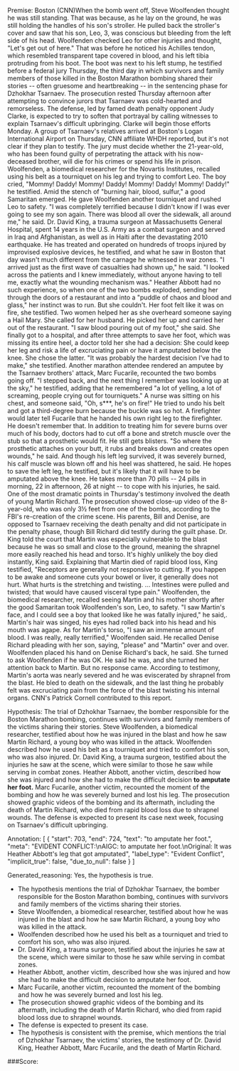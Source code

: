 
Premise:
Boston (CNN)When the bomb went off, Steve Woolfenden thought he was still standing. That was because, as he lay on the ground, he was still holding the handles of his son's stroller. He pulled back the stroller's cover and saw that his son, Leo, 3, was conscious but bleeding from the left side of his head. Woolfenden checked Leo for other injuries and thought, "Let's get out of here." That was before he noticed his Achilles tendon, which resembled transparent tape covered in blood, and his left tibia protruding from his boot. The boot was next to his left stump, he testified before a federal jury Thursday, the third day in which survivors and family members of those killed in the Boston Marathon bombing shared their stories -- often gruesome and heartbreaking -- in the sentencing phase for Dzhokhar Tsarnaev. The prosecution rested Thursday afternoon after attempting to convince jurors that Tsarnaev was cold-hearted and remorseless. The defense, led by famed death penalty opponent Judy Clarke, is expected to try to soften that portrayal by calling witnesses to explain Tsarnaev's difficult upbringing. Clarke will begin those efforts Monday. A group of Tsarnaev's relatives arrived at Boston's Logan International Airport on Thursday, CNN affiliate WHDH reported, but it's not clear if they plan to testify. The jury must decide whether the 21-year-old, who has been found guilty of perpetrating the attack with his now-deceased brother, will die for his crimes or spend his life in prison. Woolfenden, a biomedical researcher for the Novartis Institutes, recalled using his belt as a tourniquet on his leg and trying to comfort Leo. The boy cried, "Mommy! Daddy! Mommy! Daddy! Mommy! Daddy! Mommy! Daddy!" he testified. Amid the stench of "burning hair, blood, sulfur," a good Samaritan emerged. He gave Woolfenden another tourniquet and rushed Leo to safety. "I was completely terrified because I didn't know if I was ever going to see my son again. There was blood all over the sidewalk, all around me," he said. Dr. David King, a trauma surgeon at Massachusetts General Hospital, spent 14 years in the U.S. Army as a combat surgeon and served in Iraq and Afghanistan, as well as in Haiti after the devastating 2010 earthquake. He has treated and operated on hundreds of troops injured by improvised explosive devices, he testified, and what he saw in Boston that day wasn't much different from the carnage he witnessed in war zones. "I arrived just as the first wave of casualties had shown up," he said. "I looked across the patients and I knew immediately, without anyone having to tell me, exactly what the wounding mechanism was." Heather Abbott had no such experience, so when one of the two bombs exploded, sending her through the doors of a restaurant and into a "puddle of chaos and blood and glass," her instinct was to run. But she couldn't. Her foot felt like it was on fire, she testified. Two women helped her as she overheard someone saying a Hail Mary. She called for her husband. He picked her up and carried her out of the restaurant. "I saw blood pouring out of my foot," she said. She finally got to a hospital, and after three attempts to save her foot, which was missing its entire heel, a doctor told her she had a decision: She could keep her leg and risk a life of excruciating pain or have it amputated below the knee. She chose the latter. "It was probably the hardest decision I've had to make," she testified. Another marathon attendee rendered an amputee by the Tsarnaev brothers' attack, Marc Fucarile, recounted the two bombs going off. "I stepped back, and the next thing I remember was looking up at the sky," he testified, adding that he remembered "a lot of yelling, a lot of screaming, people crying out for tourniquets." A nurse was sitting on his chest, and someone said, "Oh, s***, he's on fire!" He tried to undo his belt and got a third-degree burn because the buckle was so hot. A firefighter would later tell Fucarile that he handed his own right leg to the firefighter. He doesn't remember that. In addition to treating him for severe burns over much of his body, doctors had to cut off a bone and stretch muscle over the stub so that a prosthetic would fit. He still gets blisters. "So where the prosthetic attaches on your butt, it rubs and breaks down and creates open wounds," he said. And though his left leg survived, it was severely burned, his calf muscle was blown off and his heel was shattered, he said. He hopes to save the left leg, he testified, but it's likely that it will have to be amputated above the knee. He takes more than 70 pills -- 24 pills in morning, 22 in afternoon, 26 at night -- to cope with his injuries, he said. One of the most dramatic points in Thursday's testimony involved the death of young Martin Richard. The prosecution showed close-up video of the 8-year-old, who was only 3½ feet from one of the bombs, according to the FBI's re-creation of the crime scene. His parents, Bill and Denise, are opposed to Tsarnaev receiving the death penalty and did not participate in the penalty phase, though Bill Richard did testify during the guilt phase. Dr. King told the court that Martin was especially vulnerable to the blast because he was so small and close to the ground, meaning the shrapnel more easily reached his head and torso. It's highly unlikely the boy died instantly, King said. Explaining that Martin died of rapid blood loss, King testified, "Receptors are generally not responsive to cutting. If you happen to be awake and someone cuts your bowel or liver, it generally does not hurt. What hurts is the stretching and twisting. ... Intestines were pulled and twisted; that would have caused visceral type pain." Woolfenden, the biomedical researcher, recalled seeing Martin and his mother shortly after the good Samaritan took Woolfenden's son, Leo, to safety. "I saw Martin's face, and I could see a boy that looked like he was fatally injured," he said,. Martin's hair was singed, his eyes had rolled back into his head and his mouth was agape. As for Martin's torso, "I saw an immense amount of blood. I was really, really terrified," Woolfenden said. He recalled Denise Richard pleading with her son, saying, "please" and "Martin" over and over. Woolfenden placed his hand on Denise Richard's back, he said. She turned to ask Woolfenden if he was OK. He said he was, and she turned her attention back to Martin. But no response came. According to testimony, Martin's aorta was nearly severed and he was eviscerated by shrapnel from the blast. He bled to death on the sidewalk, and the last thing he probably felt was excruciating pain from the force of the blast twisting his internal organs. CNN's Patrick Cornell contributed to this report.


Hypothesis:
The trial of Dzhokhar Tsarnaev, the bomber responsible for the Boston Marathon bombing, continues with survivors and family members of the victims sharing their stories. Steve Woolfenden, a biomedical researcher, testified about how he was injured in the blast and how he saw Martin Richard, a young boy who was killed in the attack. Woolfenden described how he used his belt as a tourniquet and tried to comfort his son, who was also injured. Dr. David King, a trauma surgeon, testified about the injuries he saw at the scene, which were similar to those he saw while serving in combat zones. Heather Abbott, another victim, described how she was injured and how she had to make the difficult decision **to amputate her foot.** Marc Fucarile, another victim, recounted the moment of the bombing and how he was severely burned and lost his leg. The prosecution showed graphic videos of the bombing and its aftermath, including the death of Martin Richard, who died from rapid blood loss due to shrapnel wounds. The defense is expected to present its case next week, focusing on Tsarnaev's difficult upbringing.

Annotation:
[
  {
    "start": 703,
    "end": 724,
    "text": "to amputate her foot.",
    "meta": "EVIDENT CONFLICT:\nAIGC:  to amputate her foot.\nOriginal: It was Heather Abbott's leg that got amputated",
    "label_type": "Evident Conflict",
    "implicit_true": false,
    "due_to_null": false
  }
]

Generated_reasoning:
Yes, the hypothesis is true. 
- The hypothesis mentions the trial of Dzhokhar Tsarnaev, the bomber responsible for the Boston Marathon bombing, continues with survivors and family members of the victims sharing their stories. 
- Steve Woolfenden, a biomedical researcher, testified about how he was injured in the blast and how he saw Martin Richard, a young boy who was killed in the attack. 
- Woolfenden described how he used his belt as a tourniquet and tried to comfort his son, who was also injured. 
- Dr. David King, a trauma surgeon, testified about the injuries he saw at the scene, which were similar to those he saw while serving in combat zones. 
- Heather Abbott, another victim, described how she was injured and how she had to make the difficult decision to amputate her foot. 
- Marc Fucarile, another victim, recounted the moment of the bombing and how he was severely burned and lost his leg. 
- The prosecution showed graphic videos of the bombing and its aftermath, including the death of Martin Richard, who died from rapid blood loss due to shrapnel wounds. 
- The defense is expected to present its case. 
- The hypothesis is consistent with the premise, which mentions the trial of Dzhokhar Tsarnaev, the victims' stories, the testimony of Dr. David King, Heather Abbott, Marc Fucarile, and the death of Martin Richard.

###Score:
